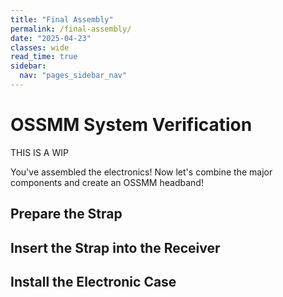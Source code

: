 ```yaml
---
title: "Final Assembly"
permalink: /final-assembly/
date: "2025-04-23"
classes: wide
read_time: true
sidebar:
  nav: "pages_sidebar_nav"
---
```


# OSSMM System Verification

THIS IS A WIP

You've assembled the electronics! Now let's combine the major components and 
create an OSSMM headband!

## Prepare the Strap


## Insert the Strap into the Receiver

## Install the Electronic Case 


